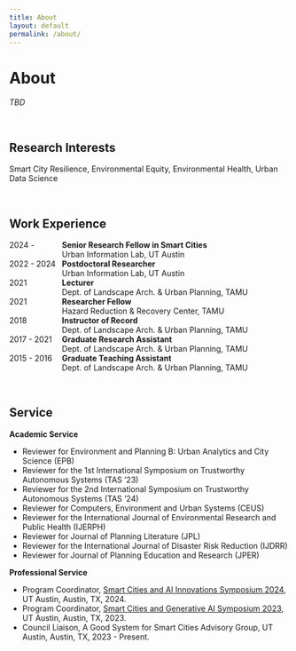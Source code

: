 ```yaml
---
title: About
layout: default
permalink: /about/
---
```

       
# About
_TBD_


<br />

## Research Interests

Smart City Resilience, Environmental Equity, Environmental Health, Urban Data Science

<br />

## Work Experience 
<p>
<span style="display:inline-block; width: 95px;">2024 -</span><b>Senior Research Fellow in Smart Cities</b><br />
<span style="display:inline-block; text-indent: 95px;">Urban Information Lab, UT Austin</span><br />
<span style="display:inline-block; width: 95px;">2022 - 2024</span><b>Postdoctoral Researcher</b><br />
<span style="display:inline-block; text-indent: 95px;">Urban Information Lab, UT Austin</span><br />
<span style="display:inline-block; width: 95px;">2021 </span><b>Lecturer</b><br />
<span style="display:inline-block; text-indent: 95px;">Dept. of Landscape Arch. & Urban Planning, TAMU</span><br />
<span style="display:inline-block; width: 95px;">2021 </span><b>Researcher Fellow</b><br />
<span style="display:inline-block; text-indent: 95px;">Hazard Reduction & Recovery Center, TAMU</span><br />                                  
<span style="display:inline-block; width: 95px;">2018 </span><b>Instructor of Record</b><br />
<span style="display:inline-block; text-indent: 95px;">Dept. of Landscape Arch. & Urban Planning, TAMU</span><br />
<span style="display:inline-block; width: 95px;">2017 - 2021</span><b>Graduate Research Assistant</b><br />
<span style="display:inline-block; text-indent: 95px;">Dept. of Landscape Arch. & Urban Planning, TAMU</span><br />
<span style="display:inline-block; width: 95px;">2015 - 2016</span><b>Graduate Teaching Assistant</b><br />
<span style="display:inline-block; text-indent: 95px;">Dept. of Landscape Arch. & Urban Planning, TAMU</span>
</p>

<br />

## Service 

**Academic Service**
*   Reviewer for Environment and Planning B: Urban Analytics and City Science (EPB)
*   Reviewer for the 1st International Symposium on Trustworthy Autonomous Systems (TAS ’23)  
*   Reviewer for the 2nd International Symposium on Trustworthy Autonomous Systems (TAS ’24)  
*   Reviewer for Computers, Environment and Urban Systems (CEUS)  
*   Reviewer for the International Journal of Environmental Research and Public Health (IJERPH) 
*   Reviewer for Journal of Planning Literature (JPL) 
*   Reviewer for the International Journal of Disaster Risk Reduction (IJDRR) 
*   Reviewer for Journal of Planning Education and Research (JPER) 


**Professional Service**

*   Program Coordinator, <a href="https://smartcitiessymposium2024.splashthat.com/" target="_blank">Smart Cities and AI Innovations Symposium 2024</a>, UT Austin, Austin, TX, 2024. 
*   Program Coordinator, <a href="https://smartcitiessymposium.splashthat.com/" target="_blank">Smart Cities and Generative AI Symposium 2023</a>, UT Austin, Austin, TX, 2023.
* Council Liaison, A Good System for Smart Cities Advisory Group, 
UT Austin, Austin, TX, 2023 - Present.  